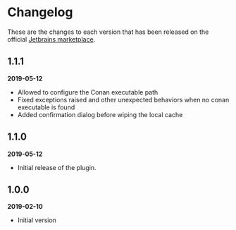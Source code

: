 # Changelog

These are the changes to each version that has been released
on the official [Jetbrains marketplace](https://plugins.jetbrains.com/plugin/11956-conan).


## 1.1.1

**2019-05-12**

- Allowed to configure the Conan executable path
- Fixed exceptions raised and other unexpected behaviors when no conan executable is found
- Added confirmation dialog before wiping the local cache

## 1.1.0

**2019-05-12**

- Initial release of the plugin.

## 1.0.0

**2019-02-10**

- Initial version
